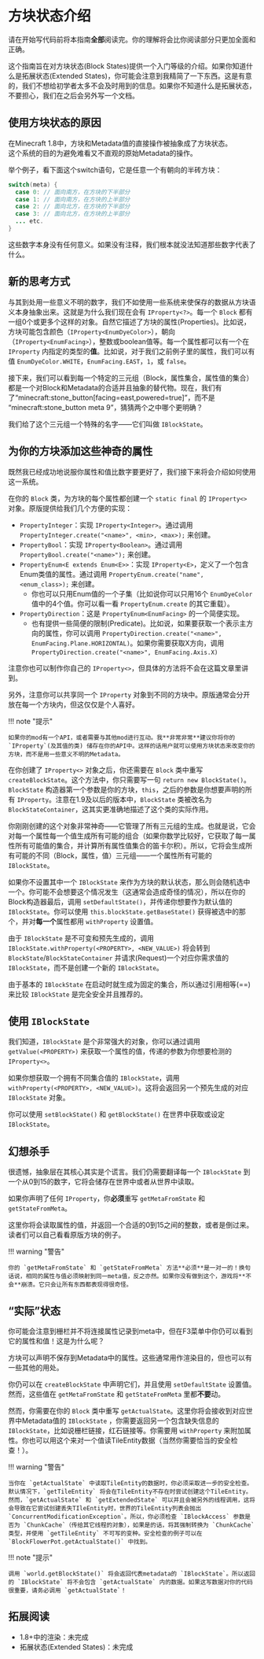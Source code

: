 方块状态介绍
===========

请在开始写代码前将本指南**全部**阅读完。你的理解将会比你阅读部分只更加全面和正确。

这个指南旨在对方块状态(Block States)提供一个入门等级的介绍。如果你知道什么是拓展状态(Extended States)，你可能会注意到我精简了一下东西。这是有意的，我们不想给初学者太多不会及时用到的信息。如果你不知道什么是拓展状态，不要担心，我们在之后会另外写一个文档。

使用方块状态的原因
----------------

在Minecraft 1.8中，方块和Metadata值的直接操作被抽象成了方块状态。  
这个系统的目的为避免难看又不直观的原始Metadata的操作。

举个例子，看下面这个switch语句，它是任意一个有朝向的半砖方块：

```java
switch(meta) {
  case 0: // 面向南方，在方块的下半部分
  case 1: // 面向南方，在方块的上半部分
  case 2: // 面向北方，在方块的下半部分
  case 3: // 面向北方，在方块的上半部分
  ... etc.
}
```

这些数字本身没有任何意义。如果没有注释，我们根本就没法知道那些数字代表了什么。

新的思考方式
-----------

与其到处用一些意义不明的数字，我们不如使用一些系统来使保存的数据从方块语义本身抽象出来。这就是为什么我们现在会有 `IProperty<?>`。每一个 `Block` 都有一组0个或更多个这样的对象。自然它描述了方块的属性(Properties)。比如说，方块可能包含颜色（`IProperty<EnumDyeColor>`），朝向（`IProperty<EnumFacing>`），整数或boolean值等。每一个属性都可以有一个在 `IProperty` 内指定的类型的**值**。比如说，对于我们之前例子里的属性，我们可以有值 `EnumDyeColor.WHITE`，`EnumFacing.EAST`，`1`，或 `false`。

接下来，我们可以看到每一个特定的三元组（Block，属性集合，属性值的集合）都是一个对Block和Metadata的合适并且抽象的替代物。现在，我们有了“minecraft:stone_button[facing=east,powered=true]”，而不是 “minecraft:stone_button meta 9”，猜猜两个之中哪个更明确？

我们给了这个三元组一个特殊的名字——它们叫做 `IBlockState`。

为你的方块添加这些神奇的属性
------------------------

既然我已经成功地说服你属性和值比数字要更好了，我们接下来将会介绍如何使用这一系统。

在你的 `Block` 类，为方块的每个属性都创建一个 `static final` 的 `IProperty<>` 对象。原版提供给我们几个方便的实现：

- `PropertyInteger`：实现 `IProperty<Integer>`。通过调用 `PropertyInteger.create("<name>", <min>, <max>);` 来创建。
- `PropertyBool`：实现 `IProperty<Boolean>`。通过调用`PropertyBool.create("<name>");` 来创建。
- `PropertyEnum<E extends Enum<E>>`：实现 `IProperty<E>`，定义了一个包含Enum类值的属性。通过调用 `PropertyEnum.create("name", <enum_class>);` 来创建。
  - 你也可以只用Enum值的一个子集（比如说你可以只用16个 `EnumDyeColor` 值中的4个值。你可以看一看 `PropertyEnum.create` 的其它重载）。
- `PropertyDirection`：这是 `PropertyEnum<EnumFacing>` 的一个简便实现。
  - 也有提供一些简便的限制(Predicate)。比如说，如果要获取一个表示主方向的属性，你可以调用 `PropertyDirection.create("<name>", EnumFacing.Plane.HORIZONTAL)`。如果你需要获取X方向，调用 `PropertyDirection.create("<name>", EnumFacing.Axis.X)`

注意你也可以制作你自己的 `IProperty<>`，但具体的方法将不会在这篇文章里讲到。

另外，注意你可以共享同一个 `IProperty` 对象到不同的方块中。原版通常会分开放在每一个方块内，但这仅仅是个人喜好。

!!! note "提示"

	如果你的mod有一个API，或者需要与其他mod进行互动。我**非常非常**建议你将你的 `IProperty`(及其值的类) 储存在你的API中。这样的话用户就可以使用方块状态来改变你的方块，而不是用一些意义不明的Metadata。

在你创建了 `IProperty<>` 对象之后，你还需要在 `Block` 类中重写 `createBlockState`。这个方法中，你只需要写一句 `return new BlockState()`。`BlockState` 构造器第一个参数是你的方块，`this`，之后的参数是你想要声明的所有 `IProperty`。注意在1.9及以后的版本中，`BlockState` 类被改名为 `BlockStateContainer`，这其实更准确地描述了这个类的实际作用。

你刚刚创建的这个对象非常神奇——它管理了所有三元组的生成。也就是说，它会对每一个属性每一个值生成所有可能的组合（如果你数学比较好，它获取了每一属性所有可能值的集合，并计算所有属性值集合的笛卡尔积）。所以，它将会生成所有可能的不同（Block，属性，值）三元组——一个属性所有可能的 `IBlockState`。

如果你不设置其中一个 `IBlockState` 来作为方块的默认状态，那么则会随机选中一个。你可能不会想要这个情况发生（这通常会造成奇怪的情况），所以在你的Block构造器最后，调用 `setDefaultState()`，并传递你想要作为默认值的 `IBlockState`。你可以使用 `this.blockState.getBaseState()` 获得被选中的那个，并对**每一个**属性都用 `withProperty` 设置值。

由于 `IBlockState` 是不可变和预先生成的，调用 `IBlockState.withProperty(<PROPERTY>, <NEW_VALUE>)` 将会转到 `BlockState`/`BlockStateContainer` 并请求(Request)一个对应你需求值的 `IBlockState`，而不是创建一个新的 `IBlockState`。

由于基本的 `IBlockState` 在启动时就生成为固定的集合，所以通过引用相等(==)来比较 `IBlockState` 是完全安全并且推荐的。

使用 `IBlockState`
-----------------

我们知道，`IBlockState` 是个非常强大的对象，你可以通过调用 `getValue(<PROPERTY>)` 来获取一个属性的值，传递的参数为你想要检测的 `IProperty<>`。

如果你想获取一个拥有不同集合值的 `IBlockState`，调用 `withProperty(<PROPERTY>, <NEW_VALUE>)`。这将会返回另一个预先生成的对应 `IBlockState` 对象。

你可以使用 `setBlockState()` 和 `getBlockState()` 在世界中获取或设定 `IBlockState`。

幻想杀手
--------

很遗憾，抽象层在其核心其实是个谎言。我们仍需要翻译每一个 `IBlockState` 到一个从0到15的数字，它将会储存在世界中或者从世界中读取。

如果你声明了任何 `IProperty`，你**必须**重写 `getMetaFromState` 和 `getStateFromMeta`。

这里你将会读取属性的值，并返回一个合适的0到15之间的整数，或者是倒过来。读者们可以自己看看原版方块的例子。

!!! warning "警告"

	你的 `getMetaFromState` 和 `getStateFromMeta` 方法**必须**是一对一的！换句话说，相同的属性与值必须映射到同一meta值，反之亦然。如果你没有做到这个，游戏将**不会**崩溃。它只会让所有东西都表现得很奇怪。

“实际”状态
---------

你可能会注意到栅栏并不将连接属性记录到meta中，但在F3菜单中你仍可以看到它的属性和值！这是为什么呢？

方块可以声明不保存到Metadata中的属性。这些通常用作渲染目的，但也可以有一些其他的用处。

你仍可以在 `createBlockState` 中声明它们，并且使用 `setDefaultState` 设置值。然而，这些值在 `getMetaFromState` 和 `getStateFromMeta` 里都**不要**动。

然而，你需要在你的 `Block` 类中重写 `getActualState`。这里你将会接收到对应世界中Metadata值的 `IBlockState` ，你需要返回另一个包含缺失信息的 `IBlockState`，比如说栅栏链接，红石链接等。你需要用 `withProperty` 来附加属性。你也可以用这个来对一个值读TileEntity数据（当然你需要恰当的安全检查！）。

!!! warning "警告"

	当你在 `getActualState` 中读取TileEntity的数据时，你必须采取进一步的安全检查。默认情况下，`getTileEntity` 将会在TileEntity不存在时尝试创建这个TileEntity。然而，`getActualState` 和 `getExtendedState` 可以并且会被另外的线程调用，这将会导致在它尝试创建丢失TIleEntity时，世界的TileEntity列表会抛出 `ConcurrentModificationException`。所以，你必须检查 `IBlockAccess` 参数是否为 `ChunkCache`（传给其它线程的对象），如果是的话，将其强制转换为 `ChunkCache` 类型，并使用 `getTileEntity` 不可写的变种。安全检查的例子可以在 `BlockFlowerPot.getActualState()` 中找到。

!!! note "提示"

	调用 `world.getBlockState()` 将会返回代表metadata的 `IBlockState`。所以返回的 `IBlockState` 将不会包含 `getActualState` 内的数据。如果这写数据对你的代码很重要，请务必调用 `getActualState`！

拓展阅读
-------

- 1.8+中的渲染：未完成
- 拓展状态(Extended States)：未完成

